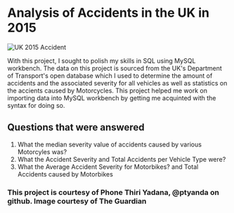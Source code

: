 # Analysis of Accidents in the UK in 2015
![UK 2015 Accident](https://user-images.githubusercontent.com/88348888/204289786-1f18f3a7-0eb6-4d82-9e90-b263a0d7d026.JPG)


With this project, I sought to polish my skills in SQL using MySQL workbench. The data on this project is sourced from
the UK's Department of Transport's open database which I used to determine the amount of accidents and the associated severity for all vehicles
as well as statistics on the accients caused by Motorcycles. This project helped me work on importing data into MySQL workbench by getting me acquinted with the
syntax for doing so.

## Questions that were answered
1. What the median severity value of accidents caused by various Motorcyles was?
2. What the Accident Severity and Total Accidents per Vehicle Type were?
3. What the Average Accident Severity for Motorbikes? and Total Accidents caused by Motorbikes

### This project is courtesy of Phone Thiri Yadana, @ptyanda on github. Image courtesy of The Guardian
